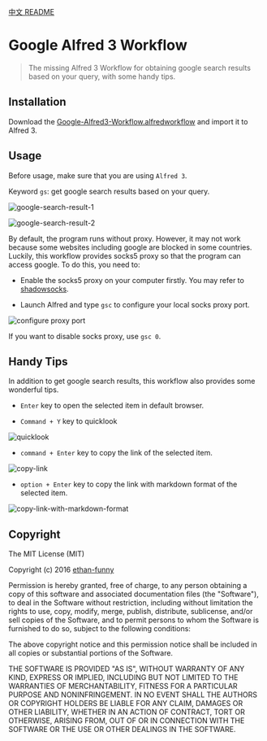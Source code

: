 [中文 README](./README_cn.md)
 
# Google Alfred 3 Workflow

> The missing Alfred 3 Workflow for obtaining google search results based on your query, with some handy tips.

## Installation

Download the [Google-Alfred3-Workflow.alfredworkflow](https://github.com/ethan-funny/Google-Alfred3-Workflow/raw/master/Google-Alfred3-Workflow.alfredworkflow) and import it to Alfred 3.

## Usage

Before usage, make sure that you are using `Alfred 3`.

Keyword `gs`: get google search results based on your query.

![google-search-result-1](https://raw.github.com/ethan-funny/Google-Alfred3-Workflow/master/screenshots/google-search-1.png)

![google-search-result-2](https://raw.github.com/ethan-funny/Google-Alfred3-Workflow/master/screenshots/google-search-2.png)

By default, the program runs without proxy. However, it may not work because some websites including google are blocked in some countries. Luckily, this workflow provides socks5 proxy so that the program can access google. To do this, you need to:

- Enable the socks5 proxy on your computer firstly. You may refer to [shadowsocks](https://shadowsocks.org/en/index.html).

- Launch Alfred and type `gsc` to configure your local socks proxy port.

![configure proxy port](https://raw.github.com/ethan-funny/Google-Alfred3-Workflow/master/screenshots/config-proxy-port.png)

If you want to disable socks proxy, use `gsc 0`.

## Handy Tips

In addition to get google search results, this workflow also provides some wonderful tips.

- `Enter` key to open the selected item in default browser.

- `Command + Y` key to quicklook

![quicklook](https://raw.github.com/ethan-funny/Google-Alfred3-Workflow/master/screenshots/quicklook.png)

- `command + Enter` key to copy the link of the selected item.

![copy-link](https://raw.github.com/ethan-funny/Google-Alfred3-Workflow/master/screenshots/copy-link.png)

- `option + Enter` key to copy the link with markdown format of the selected item.

![copy-link-with-markdown-format](https://raw.github.com/ethan-funny/Google-Alfred3-Workflow/master/screenshots/copy-link-with-markdown-format.png)


## Copyright

The MIT License (MIT)

Copyright (c) 2016 [ethan-funny](https://github.com/ethan-funny)

Permission is hereby granted, free of charge, to any person obtaining a copy of this software and associated documentation files (the "Software"), to deal in the Software without restriction, including without limitation the rights to use, copy, modify, merge, publish, distribute, sublicense, and/or sell copies of the Software, and to permit persons to whom the Software is furnished to do so, subject to the following conditions:

The above copyright notice and this permission notice shall be included in all copies or substantial portions of the Software.

THE SOFTWARE IS PROVIDED "AS IS", WITHOUT WARRANTY OF ANY KIND, EXPRESS OR IMPLIED, INCLUDING BUT NOT LIMITED TO THE WARRANTIES OF MERCHANTABILITY, FITNESS FOR A PARTICULAR PURPOSE AND NONINFRINGEMENT. IN NO EVENT SHALL THE AUTHORS OR COPYRIGHT HOLDERS BE LIABLE FOR ANY CLAIM, DAMAGES OR OTHER LIABILITY, WHETHER IN AN ACTION OF CONTRACT, TORT OR OTHERWISE, ARISING FROM, OUT OF OR IN CONNECTION WITH THE SOFTWARE OR THE USE OR OTHER DEALINGS IN THE SOFTWARE.


